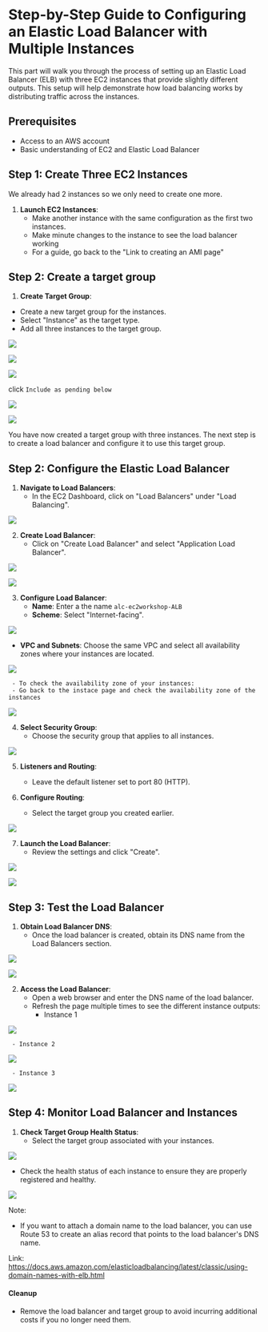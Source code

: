 # Step-by-Step Guide to Configuring an Elastic Load Balancer with Multiple Instances

This part will walk you through the process of setting up an Elastic Load Balancer (ELB) with three EC2 instances that provide slightly different outputs. This setup will help demonstrate how load balancing works by distributing traffic across the instances.

## Prerequisites

- Access to an AWS account
- Basic understanding of EC2 and Elastic Load Balancer

## Step 1: Create Three EC2 Instances

We already had 2 instances so we only need to create one more.

1. **Launch EC2 Instances**:
   - Make another instance with the same configuration as the first two instances.
   - Make minute changes to the instance to see the load balancer working
   - For a guide, go back to the "Link to creating an AMI page"


## Step 2: Create a target group

 1. **Create Target Group**:
 - Create a new target group for the instances.
 - Select "Instance" as the target type.
 - Add all three instances to the target group.

![](img/ELB/ELB-08.png)

![](img/ELB/ELB-09.png)

![](img/ELB/ELB-10.png)  

click `Include as pending below`

![](img/ELB/ELB-11.png)

![](img/ELB/ELB-12.png)
  

You have now created a target group with three instances. The next step is to create a load balancer and configure it to use this target group.

## Step 2: Configure the Elastic Load Balancer

1. **Navigate to Load Balancers**:
   - In the EC2 Dashboard, click on "Load Balancers" under "Load Balancing".

![](img/ELB/ELB-01.png)

2. **Create Load Balancer**:
   - Click on "Create Load Balancer" and select "Application Load Balancer".

![](img/ELB/ELB-02.png)

![](img/ELB/ELB-03.png)


3. **Configure Load Balancer**:
   - **Name**: Enter a the name `alc-ec2workshop-ALB`
   - **Scheme**: Select "Internet-facing".

![](img/ELB/ELB-04.png)

   - **VPC and Subnets**: Choose the same VPC and select all availability zones where your instances are located. 

![](img/ELB/ELB-05.png)

     - To check the availability zone of your instances:
     - Go back to the instace page and check the availability zone of the instances

![](img/ELB/ELB-06.png)

  


4. **Select Security Group**:
   - Choose the security group that applies to all instances.

![](img/ELB/ELB-07.png)


5. **Listeners and Routing**:
   - Leave the default listener set to port 80 (HTTP).

6. **Configure Routing**:
   - Select the target group you created earlier.

![](img/ELB/ELB-13.png)


7. **Launch the Load Balancer**:
   - Review the settings and click "Create".

![](img/ELB/ELB-14.png)

![](img/ELB/ELB-15.png)

## Step 3: Test the Load Balancer

1. **Obtain Load Balancer DNS**:
   - Once the load balancer is created, obtain its DNS name from the Load Balancers section.

![](img/ELB/ELB-16.png)

![](img/ELB/ELB-17.png)

2. **Access the Load Balancer**:
   - Open a web browser and enter the DNS name of the load balancer.
   - Refresh the page multiple times to see the different instance outputs:
     - Instance 1

![](img/ELB/ELB-18.png)

     - Instance 2

![](img/ELB/ELB-19.png)

     - Instance 3

![](img/ELB/ELB-20.png)

## Step 4: Monitor Load Balancer and Instances

1. **Check Target Group Health Status**:
   - Select the target group associated with your instances.

![](img/ELB/ELB-21.png)

   - Check the health status of each instance to ensure they are properly registered and healthy.

![](img/ELB/ELB-22.png)


Note:
- If you want to attach a domain name to the load balancer, you can use Route 53 to create an alias record that points to the load balancer's DNS name.

Link: https://docs.aws.amazon.com/elasticloadbalancing/latest/classic/using-domain-names-with-elb.html

#### Cleanup
- Remove the load balancer and target group to avoid incurring additional costs if you no longer need them.